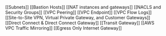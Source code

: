 [[Subnets]]
[[Bastion Hosts]]
[[NAT instances and gateways]]
[[NACLS and Security Groups]]
[[VPC Peering]]
[[VPC Endpoint]]
[[VPC Flow Logs]]
[[Site-to-Site VPN, Virtual Private Gateway, and Customer Gateways]]
[[Direct Connect & Direct Connect Gateway]]
[[Transit Gateway]]
[[AWS VPC Traffic Mirroring]]
[[Egress Only Internet Gateway]]